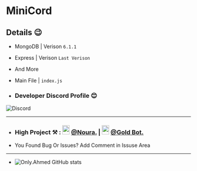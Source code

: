 # MiniCord

## Details 😉
- MongoDB | Verison `6.1.1`
- Express | Verison `Last Verison`
- And More
- Main File | `index.js`

- ### Developer Discord Profile 😊
![Discord](https://discord.c99.nl/widget/theme-1/919719379439071242.png)

---

- ### High Project ⚒ : <img src="https://cdn.discordapp.com/emojis/945392594572152903.webp?size=80&quality=lossless" width="20" height="25"> [@Noura.](https://discord.gg/m56w5Tez3a) | <img src="https://cdn.discordapp.com/attachments/960194274769645619/1024954169137823764/logo1.png" width="20" height="25"> [@Gold Bot.](https://discord.gg/h22fM858mG)
- You Found Bug Or Issues? Add Comment in Issuse Area
---
- ![Only.Ahmed GitHub stats](https://github-readme-stats.vercel.app/api?username=Ahmed1Dev&show_icons=true&theme=radical)
